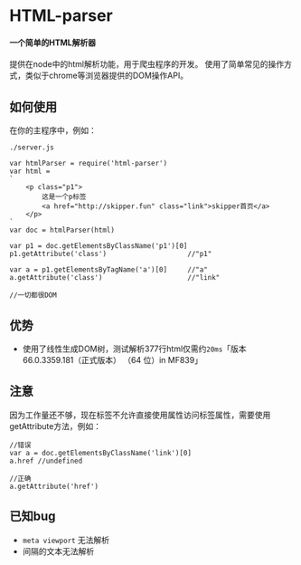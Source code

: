 # HTML-parser
#### 一个简单的HTML解析器

提供在node中的html解析功能，用于爬虫程序的开发。
使用了简单常见的操作方式，类似于chrome等浏览器提供的DOM操作API。

## 如何使用
在你的主程序中，例如：

`./server.js`
```
var htmlParser = require('html-parser')
var html =
`
    <p class="p1">
        这是一个p标签
        <a href="http://skipper.fun" class="link">skipper首页</a>
    </p>
`
var doc = htmlParser(html)

var p1 = doc.getElementsByClassName('p1')[0]
p1.getAttribute('class')                    //"p1"

var a = p1.getElementsByTagName('a')[0]     //"a"
a.getAttribute('class')                     //"link"

//一切都很DOM
```
## 优势
* 使用了线性生成DOM树，测试解析377行html仅需约`20ms`「版本 66.0.3359.181（正式版本） （64 位）in MF839」

## 注意

因为工作量还不够，现在标签不允许直接使用属性访问标签属性，需要使用getAttribute方法，例如：
```
//错误
var a = doc.getElementsByClassName('link')[0]
a.href //undefined

//正确
a.getAttribute('href')
```

## 已知bug
* `meta viewport` 无法解析
* 间隔的文本无法解析
